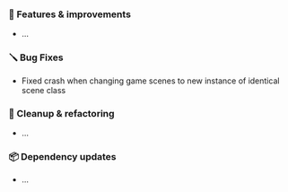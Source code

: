 ### 🚀 Features & improvements

- ...

### 🪛 Bug Fixes

- Fixed crash when changing game scenes to new instance of identical scene class

### 🧽 Cleanup & refactoring

- ...

### 📦 Dependency updates

- ...